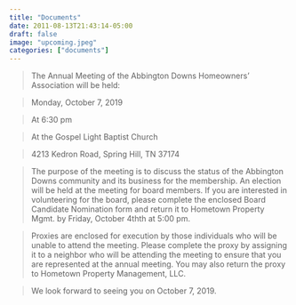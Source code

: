 ```yaml
---
title: "Documents"
date: 2011-08-13T21:43:14-05:00
draft: false
image: "upcoming.jpeg"
categories: ["documents"]
---
```


>The Annual Meeting of the Abbington Downs Homeowners’ Association will be held:

>Monday, October 7, 2019

>At 6:30 pm

>At the Gospel Light Baptist Church

>4213 Kedron Road, Spring Hill, TN 37174

>The purpose of the meeting is to discuss the status of the Abbington Downs community and its business for the membership. An election will be held at the meeting for board members. If you are interested in volunteering for the board, please complete the enclosed Board Candidate Nomination form and return it to Hometown Property Mgmt. by Friday, October 4thth at 5:00 pm.

>Proxies are enclosed for execution by those individuals who will be unable to attend the meeting. Please complete the proxy by assigning it to a neighbor who will be attending the meeting to ensure that you are represented at the annual meeting. You may also return the proxy to Hometown Property Management, LLC.

>We look forward to seeing you on October 7, 2019.

